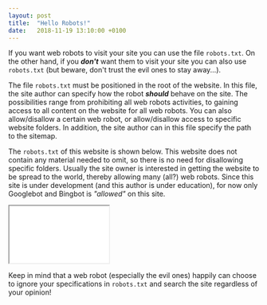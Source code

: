 ```yaml
---
layout: post
title:  "Hello Robots!"
date:   2018-11-19 13:10:00 +0100
---
```


If you want web robots to visit your site you can use the file `robots.txt`. 
On the other hand, if you **_don't_** want them to visit your site you can also use `robots.txt` (but beware, don't trust the evil ones to stay away...).

The file `robots.txt` must be positioned in the root of the website. In this file, the site author can specify how the robot _**should**_ behave on the site. The possibilities range from prohibiting all web robots activities, to gaining access to all content on the website for all web robots. You can also allow/disallow a certain web robot, or allow/disallow access to specific website folders. In addition, the site author can in this file specify the path to the sitemap.

The `robots.txt` of this website is shown below. This website does not contain any material needed to omit, so there is no need for disallowing specific folders. Usually the site owner is interested in getting the website to be spread to the world, thereby allowing many (all?) web robots. Since this site is under development (and this author is under education), for now only Googlebot and Bingbot is *"allowed"* on this site.

<iframe class = "code-text" 
  src="{{ site.url }}/robots.txt"
  width = "200"
  height = "115">
</iframe>

Keep in mind that a web robot (especially the evil ones) happily can choose to ignore your specifications in `robots.txt` and search the site regardless of your opinion!
